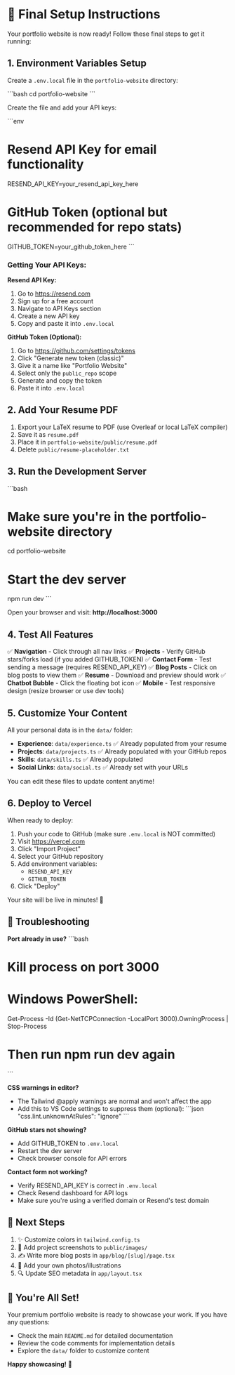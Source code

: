 # 🚀 Final Setup Instructions

Your portfolio website is now ready! Follow these final steps to get it running:

## 1. Environment Variables Setup

Create a `.env.local` file in the `portfolio-website` directory:

\`\`\`bash
cd portfolio-website
\`\`\`

Create the file and add your API keys:

\`\`\`env
# Resend API Key for email functionality
RESEND_API_KEY=your_resend_api_key_here

# GitHub Token (optional but recommended for repo stats)
GITHUB_TOKEN=your_github_token_here
\`\`\`

### Getting Your API Keys:

**Resend API Key:**
1. Go to https://resend.com
2. Sign up for a free account
3. Navigate to API Keys section
4. Create a new API key
5. Copy and paste it into `.env.local`

**GitHub Token (Optional):**
1. Go to https://github.com/settings/tokens
2. Click "Generate new token (classic)"
3. Give it a name like "Portfolio Website"
4. Select only the `public_repo` scope
5. Generate and copy the token
6. Paste it into `.env.local`

## 2. Add Your Resume PDF

1. Export your LaTeX resume to PDF (use Overleaf or local LaTeX compiler)
2. Save it as `resume.pdf`
3. Place it in `portfolio-website/public/resume.pdf`
4. Delete `public/resume-placeholder.txt`

## 3. Run the Development Server

\`\`\`bash
# Make sure you're in the portfolio-website directory
cd portfolio-website

# Start the dev server
npm run dev
\`\`\`

Open your browser and visit: **http://localhost:3000**

## 4. Test All Features

✅ **Navigation** - Click through all nav links
✅ **Projects** - Verify GitHub stars/forks load (if you added GITHUB_TOKEN)
✅ **Contact Form** - Test sending a message (requires RESEND_API_KEY)
✅ **Blog Posts** - Click on blog posts to view them
✅ **Resume** - Download and preview should work
✅ **Chatbot Bubble** - Click the floating bot icon
✅ **Mobile** - Test responsive design (resize browser or use dev tools)

## 5. Customize Your Content

All your personal data is in the `data/` folder:

- **Experience**: `data/experience.ts` ✅ Already populated from your resume
- **Projects**: `data/projects.ts` ✅ Already populated with your GitHub repos
- **Skills**: `data/skills.ts` ✅ Already populated
- **Social Links**: `data/social.ts` ✅ Already set with your URLs

You can edit these files to update content anytime!

## 6. Deploy to Vercel

When ready to deploy:

1. Push your code to GitHub (make sure `.env.local` is NOT committed)
2. Visit https://vercel.com
3. Click "Import Project"
4. Select your GitHub repository
5. Add environment variables:
   - `RESEND_API_KEY`
   - `GITHUB_TOKEN`
6. Click "Deploy"

Your site will be live in minutes! 🎉

## 🐛 Troubleshooting

**Port already in use?**
\`\`\`bash
# Kill process on port 3000
# Windows PowerShell:
Get-Process -Id (Get-NetTCPConnection -LocalPort 3000).OwningProcess | Stop-Process

# Then run npm run dev again
\`\`\`

**CSS warnings in editor?**
- The Tailwind @apply warnings are normal and won't affect the app
- Add this to VS Code settings to suppress them (optional):
  \`\`\`json
  "css.lint.unknownAtRules": "ignore"
  \`\`\`

**GitHub stars not showing?**
- Add GITHUB_TOKEN to `.env.local`
- Restart the dev server
- Check browser console for API errors

**Contact form not working?**
- Verify RESEND_API_KEY is correct in `.env.local`
- Check Resend dashboard for API logs
- Make sure you're using a verified domain or Resend's test domain

## 📝 Next Steps

1. ✨ Customize colors in `tailwind.config.ts`
2. 📸 Add project screenshots to `public/images/`
3. ✍️ Write more blog posts in `app/blog/[slug]/page.tsx`
4. 🎨 Add your own photos/illustrations
5. 🔍 Update SEO metadata in `app/layout.tsx`

## 🎉 You're All Set!

Your premium portfolio website is ready to showcase your work. If you have any questions:

- Check the main `README.md` for detailed documentation
- Review the code comments for implementation details
- Explore the `data/` folder to customize content

**Happy showcasing! 🚀**

